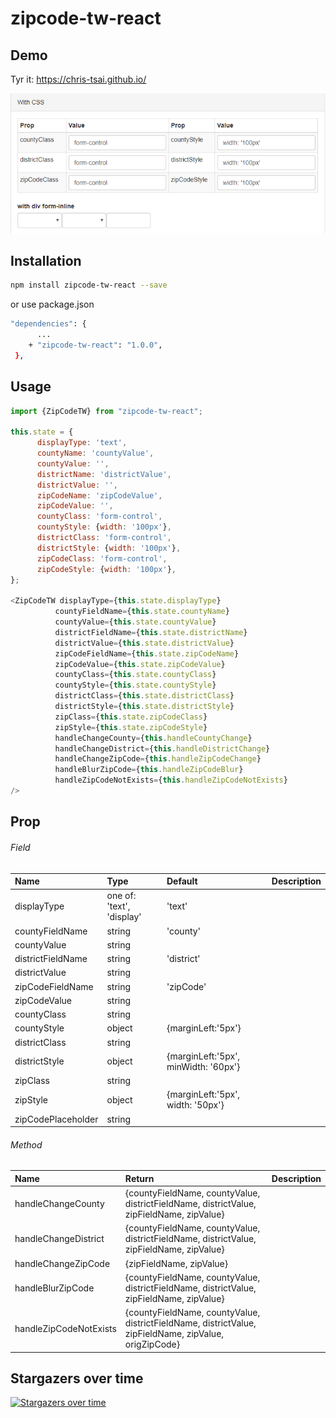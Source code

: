 # zipcode-tw-react

## Demo
Tyr it: https://chris-tsai.github.io/

![pic](demo.png)

## Installation

```bash
npm install zipcode-tw-react --save
```
or use package.json

```bash
"dependencies": {
      ...
    + "zipcode-tw-react": "1.0.0",
 },
```

## Usage

```javascript
import {ZipCodeTW} from "zipcode-tw-react";

this.state = {
      displayType: 'text',
      countyName: 'countyValue',
      countyValue: '',
      districtName: 'districtValue',
      districtValue: '',
      zipCodeName: 'zipCodeValue',
      zipCodeValue: '',
      countyClass: 'form-control',
      countyStyle: {width: '100px'},
      districtClass: 'form-control',
      districtStyle: {width: '100px'},
      zipCodeClass: 'form-control',
      zipCodeStyle: {width: '100px'},
};

<ZipCodeTW displayType={this.state.displayType}
          countyFieldName={this.state.countyName}
          countyValue={this.state.countyValue}
          districtFieldName={this.state.districtName}
          districtValue={this.state.districtValue}
          zipCodeFieldName={this.state.zipCodeName}
          zipCodeValue={this.state.zipCodeValue}
          countyClass={this.state.countyClass}
          countyStyle={this.state.countyStyle}
          districtClass={this.state.districtClass}
          districtStyle={this.state.districtStyle}
          zipClass={this.state.zipCodeClass}
          zipStyle={this.state.zipCodeStyle}
          handleChangeCounty={this.handleCountyChange}
          handleChangeDistrict={this.handleDistrictChange}
          handleChangeZipCode={this.handleZipCodeChange}
          handleBlurZipCode={this.handleZipCodeBlur}
          handleZipCodeNotExists={this.handleZipCodeNotExists}
/>
```

## Prop

###### Field

 Name | Type | Default | Description
:--- | :--- | :--- | :---
displayType| one of: 'text', 'display' | 'text' | 
countyFieldName | string |'county' |
countyValue | string | |
districtFieldName | string |'district' |
districtValue | string | |
zipCodeFieldName | string |'zipCode' |
zipCodeValue | string | |
countyClass | string | |
countyStyle | object | {marginLeft:'5px'} |
districtClass | string | |
districtStyle | object | {marginLeft:'5px', minWidth: '60px'} |
zipClass | string | |
zipStyle | object | {marginLeft:'5px', width: '50px'}|
zipCodePlaceholder | string | |

###### Method

 Name | Return | Description
 :---  | :--- | :--- 
 handleChangeCounty | {countyFieldName, countyValue, districtFieldName, districtValue, zipFieldName, zipValue}
 handleChangeDistrict | {countyFieldName, countyValue, districtFieldName, districtValue, zipFieldName, zipValue}
 handleChangeZipCode | {zipFieldName, zipValue}
 handleBlurZipCode | {countyFieldName, countyValue, districtFieldName, districtValue, zipFieldName, zipValue}
 handleZipCodeNotExists | {countyFieldName, countyValue, districtFieldName, districtValue, zipFieldName, zipValue, origZipCode}

## Stargazers over time

[![Stargazers over time](https://starcharts.herokuapp.com/Chris-Tsai/zipcode-tw-react.svg)](https://starcharts.herokuapp.com/Chris-Tsai/zipcode-tw-react)
      
